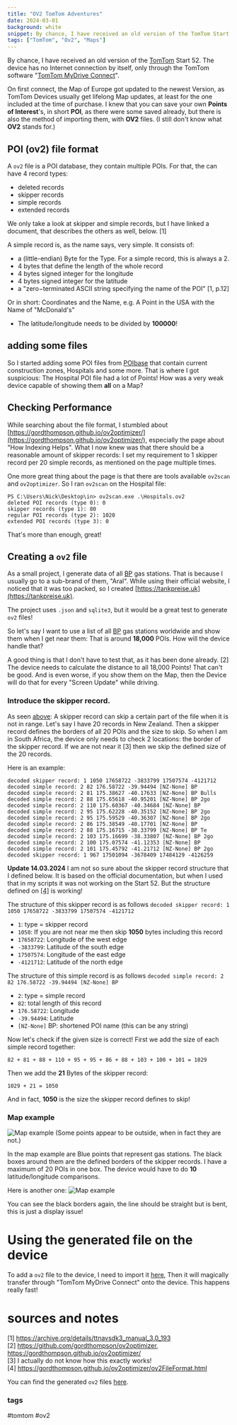 ```yaml
---
title: "OV2 TomTom Adventures"
date: 2024-03-01
background: white
snippet: By chance, I have received an old version of the TomTom Start 52. 
tags: ["TomTom", "Ov2", "Maps"]
---
```

By chance, I have received an old version of the [TomTom](https://tomtom.com) Start 52. The device has no Internet connection by itself, only through the TomTom software "[TomTom MyDrive Connect](https://www.tomtom.com/en_us/navigation/mydrive-connect/)".

On first connect, the Map of Europe got updated to the newest Version, as TomTom Devices usually get lifelong Map updates, at least for the one included at the time of purchase. I knew that you can save your own **Points of Interest**'s, in short **POI**, as there were some saved already, but there is also the method of importing them, with **OV2** files. (I still don't know what **OV2** stands for.)

## POI (ov2) file format

A `ov2` file is a POI database, they contain multiple POIs. For that, the can have 4 record types:
- deleted records
- skipper records
- simple records
- extended records

We only take a look at skipper and simple records, but I have linked a document, that describes the others as well, below. [1]

A simple record is, as the name says, very simple. It consists of:
- a (little-endian) Byte for the Type. For a simple record, this is always a 2.
- 4 bytes that define the length of the whole record
- 4 bytes signed integer for the longitude
- 4 bytes signed integer for the latitude
- a "zero−terminated ASCII string specifying the name of the POI" [1, p.12]

Or in short: Coordinates and the Name, e.g. A Point in the USA with the Name of "McDonald's"

- The latitude/longitude needs to be divided by **100000**!

## adding some files

So I started adding some POI files from [POIbase](https://www.poibase.com) that contain current construction zones, Hospitals and some more. That is where I got suspicious: The Hospital POI file had a lot of Points! How was a very weak device capable of showing them **all** on a Map?

## Checking Performance

While searching about the file format, I stumbled about [https://gordthompson.github.io/ov2optimizer/](https://gordthompson.github.io/ov2optimizer/), especially the page about "How Indexing Helps". What I now knew was that there should be a reasonable amount of skipper records: I set my requirement to 1 skipper record per 20 simple records, as mentioned on the page multiple times.

One more great thing about the page is that there are tools available `ov2scan` and `ov2optimizer`. So I ran `ov2scan` on the Hospital file:
```shell
PS C:\Users\Nick\Desktop\in> ov2scan.exe .\Hospitals.ov2
deleted POI records (type 0): 0
skipper records (type 1): 80
regular POI records (type 2): 1020
extended POI records (type 3): 0
```

That's more than enough, great!

## Creating a `ov2` file

As a small project, I generate data of all [BP](https://bp.com) gas stations. That is because I usually go to a sub-brand of them, "Aral". While using their official website, I noticed that it was too packed, so I created [https://tankpreise.uk](https://tankpreise.uk).

The project uses `.json` and `sqlite3`, but it would be a great test to generate `ov2` files!

So let's say I want to use a list of all [BP](https://bp.com) gas stations worldwide and show them when I get near them: That is around **18,000** POIs. How will the device handle that?

A good thing is that I don't have to test that, as it has been done already. [2] The device needs to calculate the distance to all 18,000 Points! That can't be good.
And is even worse, if you show them on the Map, then the Device will do that for every "Screen Update" while driving.

### Introduce the skipper record.

As seen [above](#checking-performance): A skipper record can skip a certain part of the file when it is not in range.
Let's say I have 20 records in New Zealand. Then a skipper record defines the borders of all 20 POIs and the size to skip. So when I am in South Africa, the device only needs to check 2 locations: the border of the skipper record. If we are not near it [3] then we skip the defined size of the 20 records.

Here is an example:
```
decoded skipper record: 1 1050 17658722 -3833799 17507574 -4121712
decoded simple record: 2 82 176.58722 -39.94494 [NZ-None] BP 
decoded simple record: 2 81 175.38627 -40.17633 [NZ-None] BP Bulls 
decoded simple record: 2 88 175.65618 -40.95201 [NZ-None] BP 2go 
decoded simple record: 2 110 175.60367 -40.34684 [NZ-None] BP 
decoded simple record: 2 95 175.62228 -40.35152 [NZ-None] BP 2go 
decoded simple record: 2 95 175.59529 -40.36307 [NZ-None] BP 2go 
decoded simple record: 2 86 175.38549 -40.17701 [NZ-None] BP 
decoded simple record: 2 88 175.16715 -38.33799 [NZ-None] BP Te 
decoded simple record: 2 103 175.16699 -38.33807 [NZ-None] BP 2go 
decoded simple record: 2 100 175.07574 -41.12353 [NZ-None] BP 
decoded simple record: 2 101 175.45792 -41.21712 [NZ-None] BP 2go 
decoded skipper record: 1 967 17501094 -3678409 17484129 -4126259
```

**Update 14.03.2024** I am not so sure about the skipper record structure that I defined below. It is based on the official documentation, but when I used that in my scripts it was not working on the Start 52. But the structure defined on [[4]](https://gordthompson.github.io/ov2optimizer/ov2FileFormat.html) is working!

The structure of this skipper record is as follows `decoded skipper record: 1 1050 17658722 -3833799 17507574 -4121712`
- `1`: type = skipper record
- `1050`: If you are not near me then skip **1050** bytes including this record
- `17658722`: Longitude of the west edge
- `-3833799`: Latitude of the south edge
- `17507574`: Longitude of the east edge
- `-4121712`: Latitude of the north edge

The structure of this simple record is as follows `decoded simple record: 2 82 176.58722 -39.94494 [NZ-None] BP`
- `2`: type = simple record
- `82`: total length of this record
- `176.58722`: Longitude
- `-39.94494`: Latitude
- `[NZ-None]` BP: shortened POI name (this can be any string)

Now let's check if the given size is correct! First we add the size of each simple record together:
```
82 + 81 + 88 + 110 + 95 + 95 + 86 + 88 + 103 + 100 + 101 = 1029
```
Then we add the **21** Bytes of the skipper record:
```
1029 + 21 = 1050
```
And in fact, **1050** is the size the skipper record defines to skip!

### Map example

![Map example](./map.avif "")
(Some points appear to be outside, when in fact they are not.)

In the map example are Blue points that represent gas stations. The black boxes around them are the defined borders of the skipper records. I have a maximum of 20 POIs in one box. The device would have to do **10** latitude/longitude comparisons.

Here is another one:
![Map example](./map2.avif)

You can see the black borders again, the line should be straight but is bent, this is just a display issue!

# Using the generated file on the device

To add a `ov2` file to the device, I need to import it [here](https://plan.tomtom.com/de/), Then it will magically transfer through "TomTom MyDrive Connect" onto the device. This happens really fast!


# sources and notes

[1] https://archive.org/details/ttnavsdk3_manual_3.0_193  
[2] https://github.com/gordthompson/ov2optimizer, https://gordthompson.github.io/ov2optimizer/  
[3] I actually do not know how this exactly works!  
[4] https://gordthompson.github.io/ov2optimizer/ov2FileFormat.html  

You can find the generated `ov2` files [here](https://github.com/bp-stations/station-data/tree/gh-pages/ov2).


### tags
#tomtom #ov2